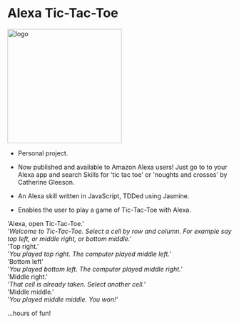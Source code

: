 # Alexa Tic-Tac-Toe

<img width="256" alt="logo" src="https://user-images.githubusercontent.com/25392162/26873671-8a27214a-4b72-11e7-9563-18c5af90701b.png">

* Personal project.

* Now published and available to Amazon Alexa users!  Just go to to your Alexa app and search Skills for 'tic tac toe' or 'noughts and crosses' by Catherine Gleeson.

* An Alexa skill written in JavaScript, TDDed using Jasmine.

* Enables the user to play a game of Tic-Tac-Toe with Alexa.

'Alexa, open Tic-Tac-Toe.'  
*'Welcome to Tic-Tac-Toe. Select a cell by row and column. For example say top left, or middle right, or bottom middle.'*    
'Top right.'   
*'You played top right.  The computer played middle left.'*  
'Bottom left'  
*'You played bottom left.  The computer played middle right.'*  
'Middle right.'  
*'That cell is already taken. Select another cell.'*  
'Middle middle.'  
*'You played middle middle.  You won!'*

...hours of fun!
